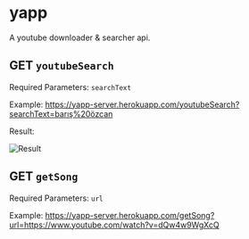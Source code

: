 # yapp

A youtube downloader & searcher api.

## **GET** `youtubeSearch`
Required Parameters: `searchText`

Example: https://yapp-server.herokuapp.com/youtubeSearch?searchText=barış%20özcan

Result:

![Result](https://gcdnb.pbrd.co/images/5QpvX2sFX0fY.png?o=1)

## **GET** `getSong` 
Required Parameters: `url`

Example: https://yapp-server.herokuapp.com/getSong?url=https://www.youtube.com/watch?v=dQw4w9WgXcQ
